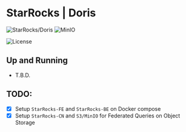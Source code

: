 # StarRocks | Doris
![StarRocks/Doris](https://img.shields.io/badge/StarRocks-3.3-317A89?style=flat&logo=apache&logoColor=F2B900&labelColor=317A89)
![MinIO](https://img.shields.io/badge/MinIO-00091B?style=flat&logo=minio&logoColor=CF163D&labelColor=00091B)

![License](https://img.shields.io/badge/license-CC--BY--SA--4.0-31393F?style=flat&logo=creativecommons&logoColor=black&labelColor=white)


## Up and Running
- T.B.D.


## TODO:
- [x] Setup `StarRocks-FE` and `StarRocks-BE` on Docker compose
- [x] Setup `StarRocks-CN` and `S3/MinIO` for Federated Queries on Object Storage
